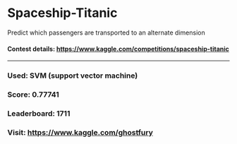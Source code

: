 # Spaceship-Titanic
Predict which passengers are transported to an alternate dimension

#### Contest details: https://www.kaggle.com/competitions/spaceship-titanic
***
### Used: SVM (support vector machine)
### Score: 0.77741
### Leaderboard: 1711
### Visit: https://www.kaggle.com/ghostfury 
